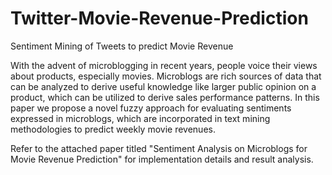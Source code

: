 # Twitter-Movie-Revenue-Prediction
Sentiment Mining of Tweets to predict Movie Revenue

With the advent of microblogging in recent years, people voice their views about products, especially movies. Microblogs are rich sources of data that can be analyzed to derive useful knowledge like larger public opinion on a product, which can be utilized to derive sales performance patterns. In this paper we propose a novel fuzzy approach for evaluating sentiments expressed in microblogs, which are incorporated in text mining methodologies to predict weekly movie revenues.


Refer to the attached paper titled "Sentiment Analysis on Microblogs for Movie Revenue Prediction" for implementation details and result analysis.
